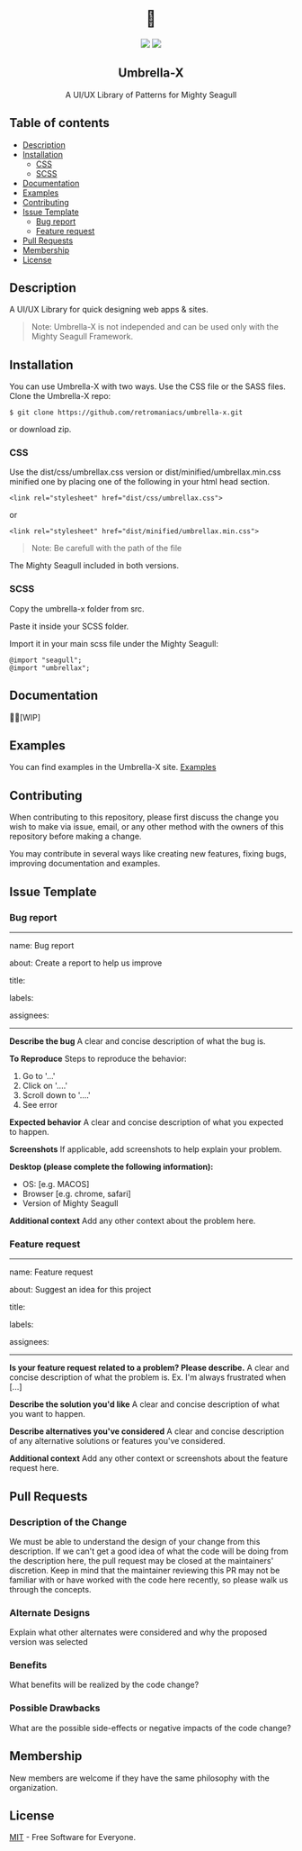 <h1 align="center">
  <br>
   🌂
  <br>
</h1>
<p align="center">  
<a href="https://retromaniacs.org"><img src="https://img.shields.io/badge/project-retromaniacs-brightgreen.svg"></a>
 <a href="https://opensource.org/licenses/MIT"><img src="https://img.shields.io/badge/license-MIT-blue.svg"></a>
</p>
<h2 align="center">Umbrella-X</h2>
<p align="center">A UI/UX Library of Patterns for Mighty Seagull</p>

## Table of contents

  * [Description](#description)
  * [Installation](#installation)
    * [CSS](#css)     
    * [SCSS](#scss)  
  * [Documentation](#documentation)  
  * [Examples](#examples)     
  * [Contributing](#contributing)  
  * [Issue Template](#issue-template)    
    * [Bug report](#bug-report)   
    * [Feature request](#feature-request)  
  * [Pull Requests](#pull-requests)  
  * [Membership](#membership)  
  * [License](#license)





  
## Description

A UI/UX Library for quick designing web apps & sites. 

> Note: Umbrella-X is not independed and can be used only with the Mighty Seagull Framework.





## Installation
You can use Umbrella-X with two ways. Use the CSS file or the SASS files.
Clone the Umbrella-X repo:

    $ git clone https://github.com/retromaniacs/umbrella-x.git

or download zip.

### CSS

Use the dist/css/umbrellax.css version or dist/minified/umbrellax.min.css minified one by placing one of the following in your html head section. 

    <link rel="stylesheet" href="dist/css/umbrellax.css">

or

    <link rel="stylesheet" href="dist/minified/umbrellax.min.css">

> Note: Be carefull with the path of the file

The Mighty Seagull included in both versions.



### SCSS

Copy the umbrella-x folder from src.

Paste it inside your SCSS folder.

Import it in your main scss file under the Mighty Seagull:

    
    @import "seagull";
    @import "umbrellax";


## Documentation


👷‍♂️[WIP]


## Examples

You can find examples  in the Umbrella-X site.
[Examples](https://retromaniacs.github.io/umbrella-x)


## Contributing

When contributing to this repository, please first discuss the change you wish to make via issue, email, or any other method with the owners of this repository before making a change.

You may contribute in several ways like creating new features, fixing bugs, improving documentation and examples. 

## Issue Template

### Bug report

---
name: Bug report

about: Create a report to help us improve

title: 

labels: 

assignees: 

---

**Describe the bug**
A clear and concise description of what the bug is.

**To Reproduce**
Steps to reproduce the behavior:
1. Go to '...'
2. Click on '....'
3. Scroll down to '....'
4. See error

**Expected behavior**
A clear and concise description of what you expected to happen.

**Screenshots**
If applicable, add screenshots to help explain your problem.

**Desktop (please complete the following information):**
 - OS: [e.g. MACOS]
 - Browser [e.g. chrome, safari]
 - Version of Mighty Seagull

**Additional context**
Add any other context about the problem here.


### Feature request
---
name: Feature request

about: Suggest an idea for this project

title: 

labels: 

assignees: 

---

**Is your feature request related to a problem? Please describe.**
A clear and concise description of what the problem is. Ex. I'm always frustrated when [...]

**Describe the solution you'd like**
A clear and concise description of what you want to happen.

**Describe alternatives you've considered**
A clear and concise description of any alternative solutions or features you've considered.

**Additional context**
Add any other context or screenshots about the feature request here.

## Pull Requests

### Description of the Change

 We must be able to understand the design of your change from this description. If we can't get a good idea of what the code will be doing from the description here, the pull request may be closed at the maintainers' discretion. Keep in mind that the maintainer reviewing this PR may not be familiar with or have worked with the code here recently, so please walk us through the concepts. 

### Alternate Designs

 Explain what other alternates were considered and why the proposed version was selected 

### Benefits

 What benefits will be realized by the code change? 

### Possible Drawbacks

 What are the possible side-effects or negative impacts of the code change? 

## Membership

New members are welcome if they have the same philosophy with the organization. 

## License

[MIT](https://opensource.org/licenses/MIT) - Free Software for Everyone.
